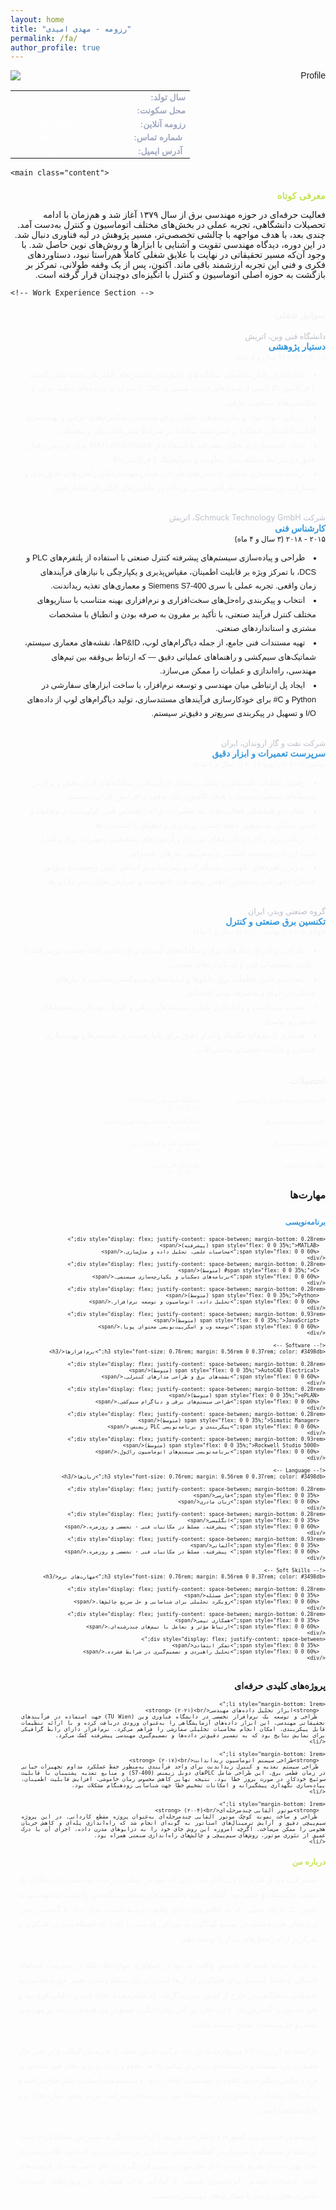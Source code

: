 ```yaml
---
layout: home
title: "رزومه - مهدی امیدی"
permalink: /fa/
author_profile: true
---
```


<div class="lang-en">
<aside class="sidebar" style="font-family: 'Vazir', sans-serif; text-align: right; top: 100px ;">
  <img src="/assets/images/profile.png" alt="Profile" class="profile-image" style="display: block; margin: 0 auto;">
  <div class="personal-info">
    <table class="info-table" style="width: 100%; border-collapse: collapse;">
      <tr>
        <td class="value" style="color: #ffffff; font-size: 0.9em; width: 55%;" id="number">1364</td>
        <script>
          document.getElementById("number").innerText = "1364".replace(/\d/g, function(digit) {
            return '۰۱۲۳۴۵۶۷۸۹'[digit];
          });
        </script>
        <td class="label" style="color: #a0a8c0; font-size: 0.85em; width: 45%; direction: rtl;"><strong>سال تولد:</strong></td>
      </tr>
      <tr>
        <td class="value" style="color: #ffffff; font-size: 0.9em; width: 55%;">تهران- توانیر</td>
        <td class="label" style="color: #a0a8c0; font-size: 0.85em; width: 45%; direction: rtl;"><strong>محل سکونت:</strong></td>
      </tr>
      <tr>
        <td class="value" style="color: #ffffff; font-size: 0.9em; width: 55%;">m-omidi.github.io</td>
        <td class="label" style="color: #a0a8c0; font-size: 0.85em; width: 45%; direction: rtl;"><strong>رزومه آنلاین:</strong></td>
      </tr>
      <tr>
        <td class="value" style="color: #ffffff; font-size: 0.9em; width: 55%;" id="phoneNumber">0936 906 6014</td>
        <script>
          document.getElementById("phoneNumber").innerText = document.getElementById("phoneNumber").innerText.replace(/\d/g, function(digit) {
            return '۰۱۲۳۴۵۶۷۸۹'[digit];
          });
        </script>
        <td class="label" style="color: #a0a8c0; font-size: 0.85em; width: 45%; direction: rtl;">
          <i class="fas fa-phone-alt" style="color: #ffffff; margin-right: 5px"></i> <strong>شماره تماس:</strong>
        </td>
      </tr>
      <tr>
        <td class="value" style="color: #ffffff; font-size: 0.9em; width: 55%;">m-omidi@hotmail.com</td>
        <td class="label" style="color: #a0a8c0; font-size: 0.85em; width: 45%; direction: rtl;">
          <i class="fas fa-envelope" style="color: #ffffff; margin-right: 5px;"></i> <strong>آدرس ایمیل:</strong>
        </td>
      </tr>
    </table>
  </div>
</aside>


    <main class="content">
<section class="resume-section" style="font-family: 'Vazir', sans-serif; direction: rtl;">
  <h2 style="
    margin-bottom: 0.8em;
    font-size: 1.05em;
    color: #c3e550;
    font-family: 'Vazir', sans-serif;
  ">معرفی کوتاه</h2>

  <p class="profile-text" style="
    text-align: justify;
    text-justify: inter-word;
    line-height: 2;
    margin: 0 auto;
    max-width: 95%;
    word-spacing: -0.05em;
    font-size: 0.82em;
    color: #f5f5f5;
    font-family: 'Vazir', sans-serif;
    direction: rtl;">
    
فعالیت حرفه‌ای در حوزه مهندسی برق از سال ۱۳۷۹ آغاز شد و هم‌زمان با ادامه تحصیلات دانشگاهی، تجربه عملی در بخش‌های مختلف اتوماسیون و کنترل به‌دست آمد. چندی بعد، با هدف مواجهه با چالشی تخصصی‌تر، مسیر پژوهش در لبه فناوری دنبال شد. در این دوره، دیدگاه مهندسی تقویت و آشنایی با ابزارها و روش‌های نوین حاصل شد. با وجود آن‌که مسیر تحقیقاتی در نهایت با علایق شغلی کاملاً هم‌راستا نبود، دستاوردهای فکری و فنی این تجربه ارزشمند باقی ماند. اکنون، پس از یک وقفه طولانی، تمرکز بر بازگشت به حوزه اصلی اتوماسیون و کنترل با انگیزه‌ای دوچندان قرار گرفته است.
  </p>
</section>

    <!-- Work Experience Section -->
<section class="resume-section" style="font-family: 'Vazir', sans-serif; direction: rtl; text-align: right; color: #f5f5f5; margin-bottom: 2em;">
  <h2 style="font-size: 1.05em; color: #c3e50; margin-bottom: 1.2em;">سوابق شغلی</h2>

  <div class="experience-item-fa" style="margin-bottom: 2em;">
    <p class="company" style="margin-bottom: 0.1em; font-size: 0.9em; direction: rtl; color: #bcc0cb;">دانشگاه فنی وین، اتریش</p>
    <h3 style="margin: 0 0 0.1em 0; font-size: 1em; font-weight: bold;; color: #3498db; direction: rtl;">دستیار پژوهشی</h3>
    <p class="duration" style="margin: 0; font-size: 0.85em; direction: rtl;">۲۰۱۸ - ۲۰۲۲ (۴ سال و ۵ ماه)</p>
    <ul class="responsibilities" style="font-size: 0.9em; line-height: 1.8; padding-right: 1.2em; margin-top: 0.8em; list-style-position: inside; font-family: 'Vazir', sans-serif; direction: rtl;">
      <li>مدل‌سازی رفتار دینامیکی سامانه‌های عایق‌بندی ماشین‌های الکتریکی تحت تنش پالسی با فرکانس بالا ناشی از مبدل‌های قدرت مبتنی بر SiC، با تمرکز بر پدیده‌های تخلیه جزئی و مکانیسم‌های شکست عایقی.</li>
      <li>ارزیابی انواع مواد و پیکربندی‌های عایقی برای شناسایی مکانیزم‌های خرابی و بهینه‌سازی قابلیت اطمینان، عملکرد و عمر مفید سامانه در شرایط تنش الکتریکی و محیطی.</li>
      <li>انجام شبیه‌سازی و تحلیل پیشرفته با استفاده از MATLAB/Simulink برای بررسی رفتار عایق در شرایط مختلف دما، رطوبت و سوئیچینگ با فرکانس بالا.</li>
      <li>ترکیب مدل‌سازی تحلیلی با بینش‌های طراحی عملی جهت ارتقای راهبردهای عایق‌بندی و مشارکت در اعتبارسنجی طراحی مبتنی بر داده در ماشین‌های الکتریکی فشار قوی.</li>
    </ul>
  </div>
</section>

<div class="experience-item-fa" style="margin-bottom: 2em;">
  <p class="company" style="margin-bottom: 0.1em; font-size: 0.9em; direction: rtl; color: #bcc0cb;">شرکت Schmuck Technology GmbH، اتریش</p>
  <h3 style="margin-top: 0; margin-bottom: 0.1em; font-size: 1em; font-weight: bold; color: #3498db; direction: rtl;">کارشناس فنی</h3>
  <p class="duration" style="margin-top: 0; font-size: 0.85em; direction: rtl;">۲۰۱۵ - ۲۰۱۸ (۳ سال و ۴ ماه)</p>
  <ul class="responsibilities" style="font-size: 0.9em; line-height: 1.8; padding-right: 1.2em; margin-top: 0.8em; list-style-position: inside; font-family: 'Vazir', sans-serif; direction: rtl;">
    <li>طراحی و پیاده‌سازی سیستم‌های پیشرفته کنترل صنعتی با استفاده از پلتفرم‌های PLC و DCS، با تمرکز ویژه بر قابلیت اطمینان، مقیاس‌پذیری و یکپارچگی با نیازهای فرآیندهای زمان واقعی. تجربه عملی با سری Siemens S7-400 و معماری‌های تغذیه ریداندنت.</li>
    <li>انتخاب و پیکربندی راه‌حل‌های سخت‌افزاری و نرم‌افزاری بهینه متناسب با سناریوهای مختلف کنترل فرآیند صنعتی، با تأکید بر مقرون به صرفه بودن و انطباق با مشخصات مشتری و استانداردهای صنعتی.</li>
    <li>تهیه مستندات فنی جامع، از جمله دیاگرام‌های لوپ، P&ID‌ها، نقشه‌های معماری سیستم، شماتیک‌های سیم‌کشی و راهنماهای عملیاتی دقیق — که ارتباط بی‌وقفه بین تیم‌های مهندسی، راه‌اندازی و عملیات را ممکن می‌سازد.</li>
    <li>ایجاد پل ارتباطی میان مهندسی و توسعه نرم‌افزار، با ساخت ابزارهای سفارشی در Python و C# برای خودکارسازی فرآیندهای مستندسازی، تولید دیاگرام‌های لوپ از داده‌های I/O و تسهیل در پیکربندی سریع‌تر و دقیق‌تر سیستم.</li>
  </ul>
</div>


<div class="experience-item-fa" style="margin-bottom: 2em; font-family: 'Vazir', sans-serif; direction: rtl; text-align: right; color: #f5f5f5;">
  <p class="company" style="margin-bottom: 0.1em; font-size: 0.9em; color: #bcc0cb;">شرکت نفت و گاز اروندان، ایران</p>
  <h3 style="margin-top: 0; margin-bottom: 0.1em; font-size: 1em; font-weight: bold; color: #3498db;">سرپرست تعمیرات و ابزار دقیق</h3>
  <p class="duration" style="margin-top: 0; font-size: 0.85em;">نوامبر ۲۰۱۲ تا ژانویه ۲۰۱۴ (۱ سال و ۲ ماه)</p>
  <ul class="responsibilities" style="font-size: 0.9em; line-height: 1.8; padding-right: 1.2em; margin-top: 0.8em; list-style-position: inside;">
    <li>رهبری عملیات عیب‌یابی و تحلیل ریشه‌ای خرابی‌ها در سامانه‌های ابزار دقیق و برق در محیط‌های صنعتی پیچیده، با هدف کاهش زمان توقف و افزایش کارایی سیستم.</li>
    <li>نظارت و هماهنگی فعالیت‌های تیم تعمیرات، ارائه راهنمایی فنی، اولویت‌بندی وظایف و پایش عملکرد به منظور حفظ ایمنی، بهره‌وری و انطباق با استانداردها.</li>
    <li>برنامه‌ریزی و اجرای بازدیدهای دوره‌ای و آزمون‌های تشخیصی تجهیزات برق و کنترل جهت ارزیابی وضعیت عملیاتی و پیش‌بینی نیازهای تعمیراتی.</li>
    <li>تدوین راهبردهای نگهداری پیشگیرانه و پیش‌بینانه بر اساس پایش وضعیت و سوابق عملکرد تجهیزات، به‌منظور کاهش توقف‌های ناخواسته و افزایش طول عمر دارایی‌ها.</li>
  </ul>
</div>

<div class="experience-item-fa" style="margin-bottom: 2em; font-family: 'Vazir', sans-serif; direction: rtl; text-align: right; color: #f5f5f5;">
  <p class="company" style="margin-bottom: 0.1em; font-size: 0.9em; color: #bcc0cb;">گروه صنعتی ویدر، ایران</p>
  <h3 style="margin-top: 0; margin-bottom: 0.1em; font-size: 1em; font-weight: bold; color: #3498db;">تکنسین برق صنعتی و کنترل</h3>
  <p class="duration" style="margin-top: 0; font-size: 0.85em;">جولای ۲۰۰۵ تا نوامبر ۲۰۱۰ (۵ سال و ۴ ماه)</p>
  <ul class="responsibilities" style="font-size: 0.9em; line-height: 1.8; padding-right: 1.2em; margin-top: 0.8em; list-style-position: inside;">
    <li>طراحی و اجرای مدارهای برق و سامانه‌های کنترلی برای ماشین‌آلات صنعتی پرسرعت با رعایت مشخصات فنی و استانداردهای صنعتی.</li>
    <li>انتخاب و تأمین قطعات برق، تابلوها و سامانه‌های سیم‌کشی متناسب با نیازهای عملکردی، دوام و به‌صرفه بودن اقتصادی.</li>
    <li>نصب، سیم‌کشی و راه‌اندازی عملی سیستم‌های برقی و کنترل خودکار در محیط‌های صنعتی و تولیدی.</li>
    <li>همکاری با تیم‌های مکانیک و ابزار دقیق برای یکپارچه‌سازی سیستم‌ها و بهینه‌سازی عملکرد و قابلیت اطمینان ماشین‌آلات.</li>
  </ul>
</div>


<!-- Add other work experiences in the same format -->
<section class="resume-section" style="direction: rtl; text-align: right; font-family: 'Vazir', sans-serif; color: #f5f5f5;">
  <h2 style="font-size: 1rem; margin-bottom: 1rem;">تحصیلات</h2>

  <div style="display: flex; flex-direction: column; gap: 0.8rem; font-size: 0.6rem;">
    <div style="display: flex; justify-content: space-between; align-items: flex-start;">
      <div style="flex: 0 0 35%;">کارشناسی ارشد انرژی و اتوماسیون</div>
      <div style="flex: 0 0 60%; text-align: right;">
        <div>دانشگاه فنی وین (TU Wien)</div>
        <div>۲۰۱۵ - ۲۰۱۹</div>
      </div>
    </div>
    <div style="display: flex; justify-content: space-between; align-items: flex-start; font-size: 0.6rem;">
      <div style="flex: 0 0 35%;">کارشناسی مهندسی برق</div>
      <div style="flex: 0 0 60%; text-align: right;">
        <div>دانشگاه آزاد اسلامی واحد تهران جنوب</div>
        <div>۲۰۰۶ - ۲۰۱۰</div>
      </div>
    </div>
    <div style="display: flex; justify-content: space-between; align-items: flex-start; font-size: 0.6rem;">
      <div style="flex: 0 0 35%;">کاردانی مهندسی برق</div>
      <div style="flex: 0 0 60%; text-align: right;">
        <div>دانشکده فنی و حرفه‌ای بابل</div>
        <div>۲۰۰۲ - ۲۰۰۵</div>
      </div>
    </div>
    <div style="display: flex; justify-content: space-between; align-items: flex-start; font-size: 0.6rem;">
      <div style="flex: 0 0 35%;">دیپلم برق صنعتی</div>
      <div style="flex: 0 0 60%; text-align: right;">
        <div>هنرستان فنی رازی</div>
        <div>۲۰۰۰ - ۲۰۰۲</div>
      </div>
    </div>

  </div>
</section>

<section class="resume-section" style="margin-bottom: 1.4rem; direction: rtl; font-family: 'Vazir', sans-serif;">
  <h2 style="font-size: 1rem; margin-bottom: 1.1rem;">مهارت‌ها</h2>

  <div style="display: flex; flex-direction: column; font-size: 0.6rem;">
    <!-- Programming -->
    <h3 style="font-size: 0.76rem; margin: 0.56rem 0 0.37rem; color: #3498db;">برنامه‌نویسی</h3>

    <div style="display: flex; justify-content: space-between; margin-bottom: 0.28rem;">
      <span style="flex: 0 0 35%;">MATLAB (پیشرفته)</span>
      <span style="flex: 0 0 60%;">محاسبات علمی، تحلیل داده و مدل‌سازی.</span>
    </div>
    <div style="display: flex; justify-content: space-between; margin-bottom: 0.28rem;">
      <span style="flex: 0 0 35%;">C# (متوسط)</span>
      <span style="flex: 0 0 60%;">برنامه‌های دسکتاپ و یکپارچه‌سازی سیستمی.</span>
    </div>
    <div style="display: flex; justify-content: space-between; margin-bottom: 0.28rem;">
      <span style="flex: 0 0 35%;">Python (متوسط)</span>
      <span style="flex: 0 0 60%;">تحلیل داده، اتوماسیون و توسعه نرم‌افزار.</span>
    </div>
    <div style="display: flex; justify-content: space-between; margin-bottom: 0.93rem;">
      <span style="flex: 0 0 35%;">JavaScript (متوسط)</span>
      <span style="flex: 0 0 60%;">توسعه وب و اسکریپت‌نویسی محتوای پویا.</span>
    </div>

    <!-- Software -->
    <h3 style="font-size: 0.76rem; margin: 0.56rem 0 0.37rem; color: #3498db;">نرم‌افزارها</h3>

    <div style="display: flex; justify-content: space-between; margin-bottom: 0.28rem;">
      <span style="flex: 0 0 35%;">AutoCAD Electrical (متوسط)</span>
      <span style="flex: 0 0 60%;">نقشه‌های برق و طراحی مدارهای کنترلی.</span>
    </div>
    <div style="display: flex; justify-content: space-between; margin-bottom: 0.28rem;">
      <span style="flex: 0 0 35%;">ePLAN (متوسط)</span>
      <span style="flex: 0 0 60%;">طراحی سیستم‌های برقی و دیاگرام سیم‌کشی.</span>
    </div>
    <div style="display: flex; justify-content: space-between; margin-bottom: 0.28rem;">
      <span style="flex: 0 0 35%;">Simatic Manager (متوسط)</span>
      <span style="flex: 0 0 60%;">پیکربندی و برنامه‌نویسی PLC زیمنس.</span>
    </div>
    <div style="display: flex; justify-content: space-between; margin-bottom: 0.93rem;">
      <span style="flex: 0 0 35%;">Rockwell Studio 5000 (متوسط)</span>
      <span style="flex: 0 0 60%;">برنامه‌نویسی سیستم‌های اتوماسیون راک‌ول.</span>
    </div>

    <!-- Language -->
    <h3 style="font-size: 0.76rem; margin: 0.56rem 0 0.37rem; color: #3498db;">زبان‌ها</h3>

    <div style="display: flex; justify-content: space-between; margin-bottom: 0.28rem;">
      <span style="flex: 0 0 35%;">فارسی</span>
      <span style="flex: 0 0 60%;">زبان مادری</span>
    </div>
    <div style="display: flex; justify-content: space-between; margin-bottom: 0.28rem;">
      <span style="flex: 0 0 35%;">انگلیسی</span>
      <span style="flex: 0 0 60%;"> پیشرفته، مسلط در مکاتبات فنی - تخصصی و روزمره.</span>
    </div>
    <div style="display: flex; justify-content: space-between; margin-bottom: 0.93rem;">
      <span style="flex: 0 0 35%;">آلمانی</span>
      <span style="flex: 0 0 60%;"> پیشرفته، مسلط در مکاتبات فنی - تخصصی و روزمره.</span>
    </div>

    <!-- Soft Skills -->
    <h3 style="font-size: 0.76rem; margin: 0.56rem 0 0.37rem; color: #3498db;">مهارت‌های نرم</h3>

    <div style="display: flex; justify-content: space-between; margin-bottom: 0.28rem;">
      <span style="flex: 0 0 35%;">حل مسئله</span>
      <span style="flex: 0 0 60%;">رویکرد تحلیلی برای شناسایی و حل سریع چالش‌ها.</span>
    </div>
    <div style="display: flex; justify-content: space-between; margin-bottom: 0.28rem;">
      <span style="flex: 0 0 35%;">همکاری تیمی</span>
      <span style="flex: 0 0 60%;">ارتباط مؤثر و تعامل با تیم‌های چندرشته‌ای.</span>
    </div>
    <div style="display: flex; justify-content: space-between;">
      <span style="flex: 0 0 35%;">تفکر انتقادی</span>
      <span style="flex: 0 0 60%;">تحلیل راهبردی و تصمیم‌گیری در شرایط فشرده.</span>
    </div>

  </div>
</section>


<!-- Projects Section -->
<section class="resume-section" style="margin-bottom: 1.2rem; direction: rtl; font-family: 'Vazir', sans-serif;">
  <h2 style="font-size: 0.9rem; margin-bottom: 1rem;">پروژه‌های کلیدی حرفه‌ای</h2>

  <ul style="padding-right: 0; list-style-type: none; font-size: 0.63rem; text-align: justify;">

    <li style="margin-bottom: 1rem;">
      <strong>ابزار تحلیل داده‌های مهندسی</strong> (۲۰۲۱)<br>
      طراحی و توسعه یک نرم‌افزار تخصصی در دانشگاه فناوری وین (TU Wien) جهت استفاده در فرآیندهای تحقیقاتی مهندسی. این ابزار داده‌های آزمایشگاهی را به‌عنوان ورودی دریافت کرده و با ارائه تنظیمات قابل پیکربندی، امکان انجام محاسبات تحلیلی سفارشی را فراهم می‌کرد. نرم‌افزار دارای رابط گرافیکی برای نمایش نتایج بود که به تفسیر دقیق‌تر داده‌ها و تصمیم‌گیری مهندسی پیشرفته کمک می‌کرد.
    </li>

    <li style="margin-bottom: 1rem;">
      <strong>طراحی سیستم اتوماسیون ریداندانت</strong> (۲۰۱۷)<br>
      طراحی سیستم تغذیه و کنترل ریداندنت برای واحد فرآیندی به‌منظور حفظ عملکرد مداوم تجهیزات حیاتی در زمان قطعی برق. این طراحی شامل PLCهای دوبل زیمنس (S7-400) و منابع تغذیه پشتیبان با قابلیت سوئیچ خودکار در صورت بروز خطا بود. نتیجه نهایی کاهش محسوس زمان خاموشی، افزایش قابلیت اطمینان، پیاده‌سازی نگهداری پیشگیرانه و امکانات تشخیص خطا جهت شناسایی زودهنگام مشکلات بود.
    </li>

    <li style="margin-bottom: 1rem;">
      <strong>موتور القایی چندمرحله‌ای</strong> (۲۰۰۴)<br>
      طراحی و ساخت نمونه کوچک موتور القایی چندمرحله‌ای به‌عنوان پروژه مقطع کاردانی. در این پروژه سیم‌پیچی دقیق و آرایش ترمینال‌های استاتور به گونه‌ای انجام شد که راه‌اندازی پله‌ای و کاهش جریان هجومی را ممکن می‌ساخت. اگرچه امروزه این روش جای خود را به درایوهای مدرن داده، اجرای آن با درک عمیق از تئوری موتور، روش‌های سیم‌پیچی و چالش‌های راه‌اندازی صنعتی همراه بود.
    </li>

  </ul>
</section>


<!-- About Me Section -->
<section class="resume-section" style="font-family: 'Vazir', sans-serif; direction: rtl;">
  <h2 style="
    margin-bottom: 0.8em;
    font-size: 0.93em;
    color: #c3e550;
    font-family: 'Vazir', sans-serif;
  ">درباره من</h2>

  <p class="profile-text" style="
    text-align: justify;
    text-justify: inter-word;
    line-height: 2;
    margin: 0 auto 1.5em auto;
    max-width: 95%;
    word-spacing: -0.05em;
    font-size: 0.85em;
    color: #f5f5f5;
    font-family: 'Vazir', sans-serif;
    direction: rtl;">
    مسیر فنی من از هنرستان فنی آغاز شد، جایی که آموزش عملی در زمینه مهندسی برق پایه‌گذار یک ذهنیت حل‌مسئله و عملی بود. آشنایی اولیه با سیستم‌های صنعتی دیدگاه من را نسبت به مهندسی به عنوان یک حرفه عملی، که به چالش‌های دنیای واقعی مرتبط است، شکل داد. با گذشت زمان، پروژه‌های فنی مختلف در صنایع گوناگون به من این فرصت را دادند که انعطاف‌پذیری، همکاری و تمرکز بر ارائه راه‌حل‌های پایدار را توسعه دهم.
  </p>

  <p class="profile-text" style="
    text-align: justify;
    text-justify: inter-word;
    line-height: 2;
    margin: 0 auto 1.5em auto;
    max-width: 95%;
    word-spacing: -0.05em;
    font-size: 0.85em;
    color: #f5f5f5;
    font-family: 'Vazir', sans-serif;
    direction: rtl;">
    به تدریج متوجه شدم که تخصص واقعی نه تنها در جمع‌آوری مهارت‌ها، بلکه در پیش‌بینی خطاهای احتمالی و حفظ انضباط برای جلوگیری از آن‌ها است. در یک مقطع زمانی، تغییر حوزه فعالیت به تحقیقاتی دانشگاهی در خارج از کشور صورت گرفت که نشان‌دهنده علاقه فنی و تحلیلی قوی بود و افق دید من را گسترش داد. با این حال، در گذر زمان، انگیزه عمیق‌تر من همچنان ریشه در مهندسی عملی و حل‌مسئله در سطح سیستم داشت.
  </p>

  <p class="profile-text" style="
    text-align: justify;
    text-justify: inter-word;
    line-height: 2;
    margin: 0 auto 1.5em auto;
    max-width: 95%;
    word-spacing: -0.05em;
    font-size: 0.85em;
    color: #f5f5f5;
    font-family: 'Vazir', sans-serif;
    direction: rtl;">
    بازگشت به ایران دیدگاه وسیع‌تری به من داد، ترکیب دانش عملی با تجربه بین‌المللی و در عین حال حفظ رویکرد منضبط و حل‌مسئله‌ای در مرکز تمامی کارها. علاقه ویژه‌ای به پروژه‌های فنی منحصر به فرد و چالش‌برانگیز دارم. علاوه بر مهندسی، علاقه زیادی به سیستم‌های انسانی، تفکر ساختاریافته و زیبایی‌های ریاضیات و منطق دارم. تجربه‌های من در زمینه‌های غیر فنی نیز در بخش مهارت‌های نرم قابل مشاهده است.
  </p>

  <p class="profile-text" style="
    text-align: justify;
    text-justify: inter-word;
    line-height: 2;
    margin: 0 auto;
    max-width: 95%;
    word-spacing: -0.05em;
    font-size: 0.85em;
    color: #f5f5f5;
    font-family: 'Vazir', sans-serif;
    direction: rtl;">
    تجربه‌ام در جابجایی بین کشورها و چالش‌های مرتبط با آن لایه‌ای دیگر به مسیر من اضافه کرده است. این جنبه از پیشینه‌ام را می‌توان در گفتگوها به‌طور مفصل‌تر بررسی کرد، چرا که حاوی نکاتی است که شاید بهتر باشد از طریق بحث و تبادل نظر مورد بررسی قرار گیرد. در حال حاضر به دنبال فرصت‌های جدید به‌عنوان مهندس اتوماسیون هستم، با آمادگی برای همکاری در پروژه‌های بلندمدت، مأموریت‌های پروژه‌ای یا همکاری‌های مهندسی تخصصی.
  </p>
</section>
